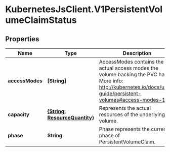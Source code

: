 # KubernetesJsClient.V1PersistentVolumeClaimStatus

## Properties
Name | Type | Description | Notes
------------ | ------------- | ------------- | -------------
**accessModes** | **[String]** | AccessModes contains the actual access modes the volume backing the PVC has. More info: http://kubernetes.io/docs/user-guide/persistent-volumes#access-modes-1 | [optional] 
**capacity** | [**{String: ResourceQuantity}**](ResourceQuantity.md) | Represents the actual resources of the underlying volume. | [optional] 
**phase** | **String** | Phase represents the current phase of PersistentVolumeClaim. | [optional] 


